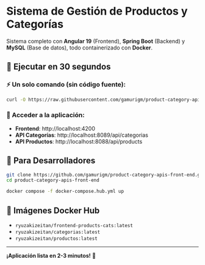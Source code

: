# Sistema de Gestión de Productos y Categorías

Sistema completo con **Angular 19** (Frontend), **Spring Boot** (Backend) y **MySQL** (Base de datos), todo containerizado con **Docker**.

## 🚀 Ejecutar en 30 segundos

### ⚡ Un solo comando (sin código fuente):

```bash
curl -O https://raw.githubusercontent.com/gamurigm/product-category-apis-front-end/main/docker-compose.hub.yml && docker compose -f docker-compose.hub.yml up
```

### 📱 Acceder a la aplicación:
- **Frontend**: http://localhost:4200
- **API Categorías**: http://localhost:8089/api/categorias  
- **API Productos**: http://localhost:8088/api/products




## 🔧 Para Desarrolladores
```bash
git clone https://github.com/gamurigm/product-category-apis-front-end.git
cd product-category-apis-front-end

docker compose -f docker-compose.hub.yml up
```

## 🐳 Imágenes Docker Hub
- `ryuzakizeitan/frontend-products-cats:latest`
- `ryuzakizeitan/categorias:latest`
- `ryuzakizeitan/productos:latest`

---
**¡Aplicación lista en 2-3 minutos!** 🚀